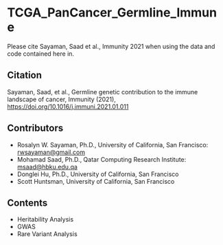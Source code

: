 # TCGA_PanCancer_Germline_Immune

Please cite Sayaman, Saad et al., Immunity 2021 when using the data and code contained here in. 


## Citation
Sayaman, Saad, et al., Germline genetic contribution to the immune landscape of cancer, Immunity (2021), https://doi.org/10.1016/j.immuni.2021.01.011


## Contributors
* Rosalyn W. Sayaman, Ph.D., University of California, San Francisco: rwsayaman@gmail.com
* Mohamad Saad, Ph.D., Qatar Computing Research Institute: msaad@hbku.edu.qa
* Donglei Hu, Ph.D., University of California, San Francisco
* Scott Huntsman, University of California, San Francisco


## Contents
* Heritability Analysis
* GWAS
* Rare Variant Analysis
